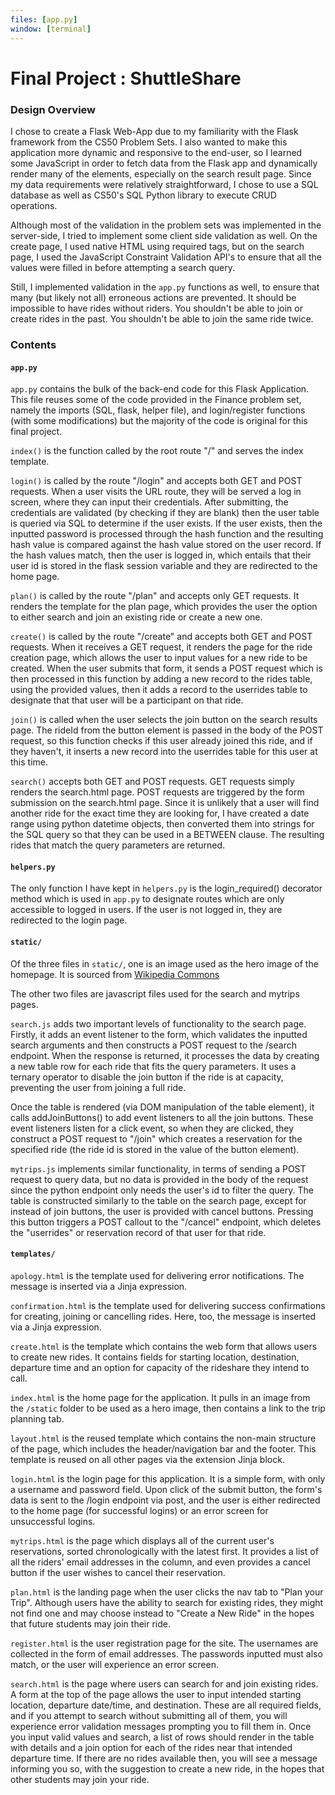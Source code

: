 ```yaml
---
files: [app.py]
window: [terminal]
---
```


# Final Project : ShuttleShare

### Design Overview

I chose to create a Flask Web-App due to my familiarity with the Flask framework from the CS50 Problem Sets. I also wanted to make this application more dynamic and responsive to the end-user, so I learned some JavaScript in order to fetch data from the Flask app and dynamically render many of the elements, especially on the search result page.  Since my data requirements were relatively straightforward, I chose to use a SQL database as well as CS50's SQL Python library to execute CRUD operations.

Although most of the validation in the problem sets was implemented in the server-side, I tried to implement some client side validation as well. On the create page, I used native HTML using required tags, but on the search page, I used the JavaScript Constraint Validation API's to ensure that all the values were filled in before attempting a search query.

Still, I implemented validation in the `app.py` functions as well, to ensure that many (but likely not all) erroneous actions are prevented. It should be impossible to have rides without riders. You shouldn't be able to join  or create rides in the past. You shouldn't be able to join the same ride twice.

### Contents

#### `app.py`

`app.py` contains the bulk of the back-end code for this Flask Application. This file reuses some of the code provided in the Finance problem set, namely the imports (SQL, flask, helper file), and login/register functions (with some modifications) but the majority of the code is original for this final project.

`index()` is the function called by the root route "/" and serves the index template.

`login()` is called by the route "/login" and accepts both GET and POST requests. When a user visits the URL route, they will be served a log in screen, where they can input their credentials. After submitting, the credentials are validated (by checking if they are blank) then the user table is queried via SQL to determine if the user exists. If the user exists, then the inputted password is processed through the hash function and the resulting hash value is compared against the hash value stored on the user record. If the hash values match, then the user is logged in, which entails that their user id is stored in the flask session variable and they are redirected to the home page.

`plan()` is called by the route "/plan" and accepts only GET requests. It renders the template for the plan page, which provides the user the option to either search and join an existing ride or create a new one.

`create()` is called by the route "/create" and accepts both GET and POST requests. When it receives a GET request, it renders the page for the ride creation page, which allows the user to input values for a new ride to be created. When the user submits that form, it sends a POST request which is then processed in this function by adding a new record to the rides table, using the provided values, then it adds a record to the userrides table to designate that that user will be a participant on that ride.

`join()` is called when the user selects the join button on the search results page. The rideId from the button element is passed in the body of the POST request, so this function checks if this user already joined this ride, and if they haven't, it inserts a new record into the userrides table for this user at this time.

`search()` accepts both GET and POST requests. GET requests simply renders the search.html page. POST requests are triggered by the form submission on the search.html page. Since it is unlikely that a user will find another ride for the exact time they are looking for, I have created a date range using python datetime objects, then converted them into strings for the SQL query so that they can be used in a BETWEEN clause. The resulting rides that match the query parameters are returned.


#### `helpers.py`

The only function I have kept in `helpers.py` is the login_required() decorator method which is used in `app.py` to designate routes which are only accessible to logged in users. If the user is not logged in, they are redirected to the login page.


#### `static/`

Of the three files in `static/`, one is an image used as the hero image of the homepage. It is sourced from [Wikipedia Commons](https://commons.wikimedia.org/wiki/File:Downtown_Chicago,_Illinois_%2814024062257%29.jpg)

The other two files are javascript files used for the search and mytrips pages.

`search.js` adds two important levels of functionality to the search page. Firstly, it adds an event listener to the form, which validates the inputted search arguments and then constructs a POST request to the /search endpoint. When the response is returned, it processes the data by creating a new table row for each ride that fits the query parameters. It uses a ternary operator to disable the join button if the ride is at capacity, preventing the user from joining a full ride.

Once the table is rendered (via DOM manipulation of the table element), it calls addJoinButtons() to add event listeners to all the join buttons. These event listeners listen for a click event, so when they are clicked, they construct a POST request to "/join" which creates a reservation for the specified ride (the ride id is stored in the value of the button element).

`mytrips.js` implements similar functionality, in terms of sending a POST request to query data, but no data is provided in the body of the request since the python endpoint only needs the user's id to filter the query. The table is constructed similarly to the table on the search page, except for instead of join buttons, the user is provided with cancel buttons. Pressing this button triggers a POST callout to the "/cancel" endpoint, which deletes the "userrides" or reservation record of that user for that ride.

#### `templates/`

`apology.html` is the template used for delivering error notifications. The message is inserted via a Jinja expression.

`confirmation.html` is the template used for delivering success confirmations for creating, joining or cancelling rides. Here, too, the message is inserted via a Jinja expression.

`create.html` is the template which contains the web form that allows users to create new rides. It contains fields for starting location, destination, departure time and an option for capacity of the rideshare they intend to call.

`index.html` is the home page for the application. It pulls in an image from the `/static` folder to be used as a hero image, then contains a link to the trip planning tab.

`layout.html` is the reused template which contains the non-main structure of the page, which includes the header/navigation bar and the footer. This template is reused on all other pages via the extension Jinja block.

`login.html` is the login page for this application. It is a simple form, with only a username and password field. Upon click of the submit button, the form's data is sent to the /login endpoint via post, and the user is either redirected to the home page (for successful logins) or an error screen for unsuccessful logins.

`mytrips.html` is the page which displays all of the current user's reservations, sorted chronologically with the latest first. It provides a list of all the riders' email addresses in the column, and even provides a cancel button if the user wishes to cancel their reservation.

`plan.html` is the landing page when the user clicks the nav tab to "Plan your Trip". Although users have the ability to search for existing rides, they might not find one and may choose instead to "Create a New Ride" in the hopes that future students may join their ride.

`register.html` is the user registration page for the site. The usernames are collected in the form of email addresses. The passwords inputted must also match, or the user will experience an error screen.

`search.html` is the page where users can search for and join existing rides. A form at the top of the page allows the user to input intended starting location, departure date/time, and destination. These are all required fields, and if you attempt to search without submitting all of them, you will experience error validation messages prompting you to fill them in. Once you input valid values and search, a list of rows should render in the table with details and a join option for each of the rides near that intended departure time. If there are no rides available then, you will see a message informing you so, with the suggestion to create a new ride, in the hopes that other students may join your ride.

